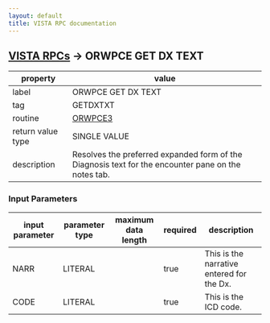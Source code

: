```yaml
---
layout: default
title: VISTA RPC documentation
---
```




## [VISTA RPCs](TableOfContent.md) &#8594; ORWPCE GET DX TEXT 

 property | value 
--- | --- 
 label | ORWPCE GET DX TEXT
 tag | GETDXTXT
 routine | [ORWPCE3](http://code.osehra.org/dox/Routine_ORWPCE3_source.html)
 return value type | SINGLE VALUE
 description | Resolves the preferred expanded form of the Diagnosis text for the encounter pane on the notes tab.

### Input Parameters

| input parameter | parameter type | maximum data length | required | description | 
| --- | --- | --- | --- | --- | 
| NARR | LITERAL |  | true | This is the narrative entered for the Dx. | 
| CODE | LITERAL |  | true | This is the ICD code. | 